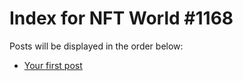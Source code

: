 # Index for NFT World #1168
Posts will be displayed in the order below:

- [Your first post](./001-first.md)


